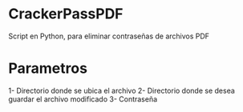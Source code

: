 # CrackerPassPDF
 Script en Python, para eliminar contraseñas de archivos PDF

 # Parametros
 1- Directorio donde se ubica el archivo
 2- Directorio donde se desea guardar el archivo modificado
 3- Contraseña
